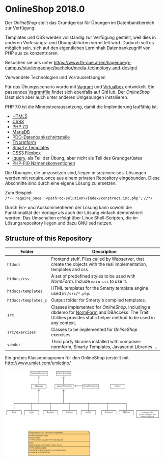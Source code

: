 ﻿# OnlineShop 2018.0
Der *OnlineShop* stellt das Grundgerüst für Übungen im Datenbankbereich zur Verfügung.

Templates und CSS werden vollständig zur Verfügung gestellt, weil dies in anderen Vorlesungs- und Übungsblöcken
vermittelt wird. Dadurch soll es möglich sein, sich auf den eigentlichen Lerninhalt Datenbankzugriff von PHP aus
zu konzentrieren.

Besuchen sie uns unter https://www.fh-ooe.at/en/hagenberg-campus/studiengaenge/bachelor/media-technology-and-design/

Verwendete Technologien und Vorraussetzungen

Für das Übungsscenario wurde mit [Vagrant](https://www.vagrantup.com/) und [Virtualbox](https://www.virtualbox.org/) entwickelt. 
Ein passendes [Vagrantfile](https://github.com/Digital-Media/hgb-phpdev-base) findet sich ebenfalls auf GitHub.
Der *OnlineShop* lässt sich aber auch unter anderen Umgebungen installieren.

PHP 7.0 ist die Mindestvoraussetzung, damit die Implentierung lauffähig ist.

* [HTML5](https://www.w3.org/TR/html5/)
* [CSS3](https://www.w3.org/Style/CSS/specs)
* [PHP 7.0](http://php.net/manual/en/migration70.new-features.php)
* [MariaDB](https://mariadb.org/)
* [PDO-Datenbankschnittstelle](http://php.net/manual/en/book.pdo.php)
* [TNormform](https://github.com/Digital-Media/normform)
* [Smarty Templates](http://www.smarty.net/)
* [CSS3 Flexbox](https://www.w3.org/TR/css-flexbox-1/)
* [jquery](https://jquery.com/), als Teil der Übung, aber nicht als Teil des Grundgerüstes 
* [PHP-FIG Namenskonventionen](http://www.php-fig.org/bylaws/psr-naming-conventions/)


Die Übungen, die umzusetzen sind, liegen in src/exercises. 
Lösungen werden mit require_once aus einem privaten Repository eingebunden.
Diese Abschnitte sind durch eine eigene Lösung zu ersetzen.

Zum Beispiel:  
    ``/*--``
    ``require_once '<path-to-solution>/index/construct.inc.php';``
    ``//*/``

Durch Ein- und Auskommentieren der Lösung kann sowohl die Funktionalität der Vorlage als auch der Lösung einfach
demonstriert werden.
Das Umschalten erfolgt über Linux Shell-Scripten, die im Lösungsrepository liegen und dazu GNU sed nutzen.

## Structure of this Repository

Folder | Description
--- | ---
``htdocs`` |Frontend stuff. Files called by Webserver, that create the objects with the real implementation, templates and css
``htdocs/css`` | A set of predefined styles to be used with *NormForm*. Include ``main.css`` to use it.
``htdocs/templates`` | HTML templates for the Smarty template engine used in ``/src/*.php``.
``htdocs/templates_c`` | Output folder for Smarty's compiled templates.
``src`` | Classes implemented for *OnlineShop*. Including a dbdemo for [NormForm](https://github.com/Digital-Media/normform) and DBAccess.  The Trait Utilities provides static helper method to be used in any context.
``src/exercises`` | Classes to be implemented for *OnlineShop* exercises.
``vendor`` | Third party libraries installed with composer: normform, Smarty Templates, Javascript Libraries ...

Ein grobes Klassendiagramm für den OnlineShop (erstellt mit http://www.umlet.com/umletino/

![OnlineShop Klassendiagramm](src/KlassenDiagrammOnlineShop.png "OnlineShop Klassendiagramm")

